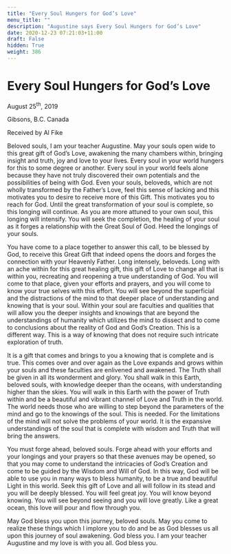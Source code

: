 ```yaml
---
title: "Every Soul Hungers for God’s Love"
menu_title: ""
description: "Augustine says Every Soul Hungers for God’s Love"
date: 2020-12-23 07:21:03+11:00
draft: False
hidden: True
weight: 386
---
```

# Every Soul Hungers for God’s Love

August 25<sup>th</sup>, 2019

Gibsons, B.C. Canada

Received by Al Fike

Beloved souls, I am your teacher Augustine. May your souls open wide to this great gift of God’s Love, awakening the many chambers within, bringing insight and truth, joy and love to your lives. Every soul in your world hungers for this to some degree or another. Every soul in your world feels alone because they have not truly discovered their own potentials and the possibilities of being with God. Even your souls, beloveds, which are not wholly transformed by the Father’s Love, feel this sense of lacking and this motivates you to desire to receive more of this Gift. This motivates you to reach for God. Until the great transformation of your soul is complete, so this longing will continue. As you are more attuned to your own soul, this longing will intensify. You will seek the completion, the healing of your soul as it forges a relationship with the Great Soul of God. Heed the longings of your souls. 

You have come to a place together to answer this call, to be blessed by God, to receive this Great Gift that indeed opens the doors and forges the connection with your Heavenly Father. Long intensely, beloveds. Long with an ache within for this great healing gift, this gift of Love to change all that is within you, recreating and reopening a true understanding of God. You will come to that place, given your efforts and prayers, and you will come to know your true selves with this effort. You will see beyond the superficial and the distractions of the mind to that deeper place of understanding and knowing that is your soul. Within your soul are faculties and qualities that will allow you the deeper insights and knowings that are beyond the understandings of humanity which utilizes the mind to dissect and to come to conclusions about the reality of God and God’s Creation. This is a different way. This is a way of knowing that does not require such intricate exploration of truth. 

It is a gift that comes and brings to you a knowing that is complete and is true. This comes over and over again as the Love expands and grows within your souls and these faculties are enlivened and awakened. The Truth shall be given in all its wonderment and glory. You shall walk in this Earth, beloved souls, with knowledge deeper than the oceans, with understanding higher than the skies. You will walk in this Earth with the power of Truth within and be a beautiful and vibrant channel of Love and Truth in the world. The world needs those who are willing to step beyond the parameters of the mind and go to the knowings of the soul. This is needed. For the limitations of the mind will not solve the problems of your world. It is the expansive understandings of the soul that is complete with wisdom and Truth that will bring the answers. 

You must forge ahead, beloved souls. Forge ahead with your efforts and your longings and your prayers so that these avenues may be opened, so that you may come to understand the intricacies of God’s Creation and come to be guided by the Wisdom and Will of God. In this way, God will be able to use you in many ways to bless humanity, to be a true and beautiful Light in this world. Seek this gift of Love and all will follow in its stead and you will be deeply blessed. You will feel great joy. You will know beyond knowing. You will see beyond seeing and you will love greatly. Like a great ocean, this love will pour and flow through you. 

May God bless you upon this journey, beloved souls. May you come to realize these things which I implore you to do and be as God blesses us all upon this journey of soul awakening. God bless you. I am your teacher Augustine and my love is with you all. God bless you.